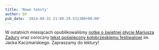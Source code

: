 ```yaml
---
title: 'Nowe teksty'
author: DX
pub_date: '2014-08-31 21:08:29.531380+00:00'
---
```


W ostatnich miesiącach opublikowaliśmy [notkę o świetnej płycie Mariusza Zadury](http://www.piosenkaztekstem.pl/artykuly/chory\-na\-wyobraznie\-diament\-sprzed\-dekad/) oraz coroczny [tekst poświęcony kołobrzeskiemu festiwalowi](http://www.piosenkaztekstem.pl/artykuly/wiele\-sie\-w\-kolobrzegu\-nie\-zmienilo\-z\-nadziei\-2014\-wnioski\-krytyczne/) im. Jacka Kaczmarskiego. Zapraszamy do lektury!